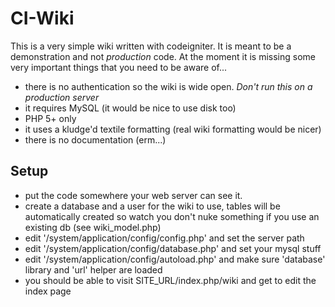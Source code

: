 CI-Wiki
======

This is a very simple wiki written with codeigniter. It is meant to be
a demonstration and not *production* code. At the moment it is missing some 
very important things that you need to be aware of...

  * there is no authentication so the wiki is wide open. *Don't run this
    on a production server*
  * it requires MySQL (it would be nice to use disk too)
  * PHP 5+ only
  * it uses a kludge'd textile formatting (real wiki formatting would be nicer)
  * there is no documentation (erm...)

Setup
-----

 * put the code somewhere your web server can see it.
 * create a database and a user for the wiki to use, tables will be automatically created so watch you don't nuke something if you use an existing db (see wiki_model.php)
 * edit '/system/application/config/config.php' and set the server path
 * edit '/system/application/config/database.php' and set your mysql stuff 
 * edit '/system/application/config/autoload.php' and make sure 'database' library and 'url' helper are loaded
 * you should be able to visit SITE_URL/index.php/wiki and get to edit the index page